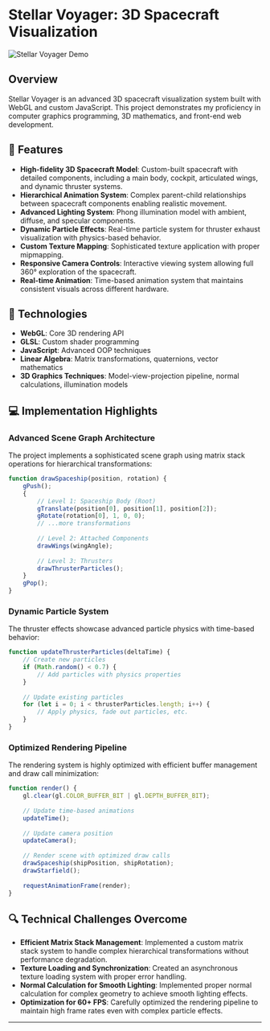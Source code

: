 # Stellar Voyager: 3D Spacecraft Visualization

![Stellar Voyager Demo](web-gl_scene.gif)

## Overview

Stellar Voyager is an advanced 3D spacecraft visualization system built with WebGL and custom JavaScript. This project demonstrates my proficiency in computer graphics programming, 3D mathematics, and front-end web development.

## 🚀 Features

- **High-fidelity 3D Spacecraft Model**: Custom-built spacecraft with detailed components, including a main body, cockpit, articulated wings, and dynamic thruster systems.
- **Hierarchical Animation System**: Complex parent-child relationships between spacecraft components enabling realistic movement.
- **Advanced Lighting System**: Phong illumination model with ambient, diffuse, and specular components.
- **Dynamic Particle Effects**: Real-time particle system for thruster exhaust visualization with physics-based behavior.
- **Custom Texture Mapping**: Sophisticated texture application with proper mipmapping.
- **Responsive Camera Controls**: Interactive viewing system allowing full 360° exploration of the spacecraft.
- **Real-time Animation**: Time-based animation system that maintains consistent visuals across different hardware.

## 🔧 Technologies

- **WebGL**: Core 3D rendering API
- **GLSL**: Custom shader programming
- **JavaScript**: Advanced OOP techniques
- **Linear Algebra**: Matrix transformations, quaternions, vector mathematics
- **3D Graphics Techniques**: Model-view-projection pipeline, normal calculations, illumination models

## 💻 Implementation Highlights

### Advanced Scene Graph Architecture

The project implements a sophisticated scene graph using matrix stack operations for hierarchical transformations:

```javascript
function drawSpaceship(position, rotation) {
    gPush();
    {
        // Level 1: Spaceship Body (Root)
        gTranslate(position[0], position[1], position[2]);
        gRotate(rotation[0], 1, 0, 0);
        // ...more transformations
        
        // Level 2: Attached Components
        drawWings(wingAngle);
        
        // Level 3: Thrusters
        drawThrusterParticles();
    }
    gPop();
}
```

### Dynamic Particle System

The thruster effects showcase advanced particle physics with time-based behavior:

```javascript
function updateThrusterParticles(deltaTime) {
    // Create new particles
    if (Math.random() < 0.7) {
        // Add particles with physics properties
    }
    
    // Update existing particles
    for (let i = 0; i < thrusterParticles.length; i++) {
        // Apply physics, fade out particles, etc.
    }
}
```

### Optimized Rendering Pipeline

The rendering system is highly optimized with efficient buffer management and draw call minimization:

```javascript
function render() {
    gl.clear(gl.COLOR_BUFFER_BIT | gl.DEPTH_BUFFER_BIT);
    
    // Update time-based animations
    updateTime();
    
    // Update camera position
    updateCamera();
    
    // Render scene with optimized draw calls
    drawSpaceship(shipPosition, shipRotation);
    drawStarfield();
    
    requestAnimationFrame(render);
}
```

## 🔍 Technical Challenges Overcome

- **Efficient Matrix Stack Management**: Implemented a custom matrix stack system to handle complex hierarchical transformations without performance degradation.
- **Texture Loading and Synchronization**: Created an asynchronous texture loading system with proper error handling.
- **Normal Calculation for Smooth Lighting**: Implemented proper normal calculation for complex geometry to achieve smooth lighting effects.
- **Optimization for 60+ FPS**: Carefully optimized the rendering pipeline to maintain high frame rates even with complex particle effects.




---
